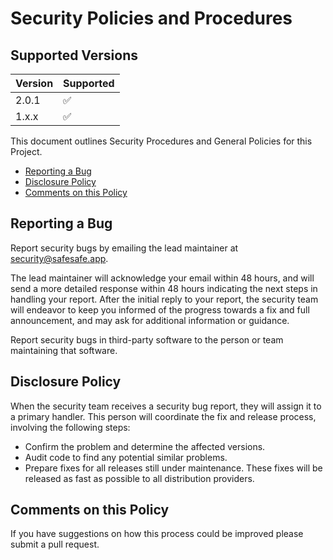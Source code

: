 # Security Policies and Procedures

## Supported Versions

| Version | Supported          |
| ------- | ------------------ |
| 2.0.1   | :white_check_mark: |
| 1.x.x   | :white_check_mark: |

This document outlines Security Procedures and General Policies for this Project.

  * [Reporting a Bug](#reporting-a-bug)
  * [Disclosure Policy](#disclosure-policy)
  * [Comments on this Policy](#comments-on-this-policy)

## Reporting a Bug

Report security bugs by emailing the lead maintainer at security@safesafe.app.

The lead maintainer will acknowledge your email within 48 hours, and will send a
more detailed response within 48 hours indicating the next steps in handling
your report. After the initial reply to your report, the security team will
endeavor to keep you informed of the progress towards a fix and full
announcement, and may ask for additional information or guidance.

Report security bugs in third-party software to the person or team maintaining
that software.

## Disclosure Policy

When the security team receives a security bug report, they will assign it to a
primary handler. This person will coordinate the fix and release process,
involving the following steps:

  * Confirm the problem and determine the affected versions.
  * Audit code to find any potential similar problems.
  * Prepare fixes for all releases still under maintenance. These fixes will be
    released as fast as possible to all distribution providers.

## Comments on this Policy

If you have suggestions on how this process could be improved please submit a
pull request.
